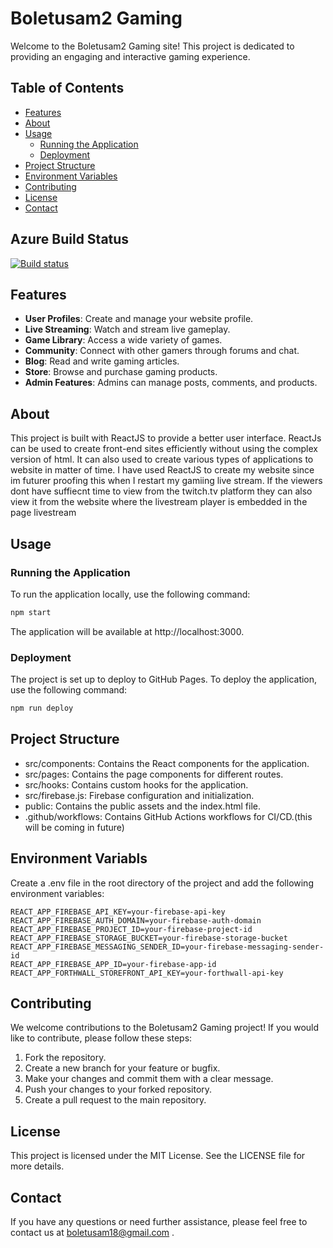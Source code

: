 # Boletusam2 Gaming

Welcome to the Boletusam2 Gaming site! This project is dedicated to providing an engaging and interactive gaming experience.

## Table of Contents

- [Features](#features)
- [About](#about)
- [Usage](#usage)
  - [Running the Application](#running-the-application)
  - [Deployment](#deployment)
- [Project Structure](#project-structure)
- [Environment Variables](#environment-variables)
- [Contributing](#contributing)
- [License](#license)
- [Contact](#contact)


## Azure Build Status
[![Build status](https://dev.azure.com/boletusam2gamingllc/Boletusam2_Gaming_Website/_apis/build/status/Boletusam2_Gaming_Website-CI)](https://dev.azure.com/boletusam2gamingllc/Boletusam2_Gaming_Website/_build/latest?definitionId=20)

## Features

- **User Profiles**: Create and manage your website profile.
- **Live Streaming**: Watch and stream live gameplay.
- **Game Library**: Access a wide variety of games.
- **Community**: Connect with other gamers through forums and chat.
- **Blog**: Read and write gaming articles.
- **Store**: Browse and purchase gaming products.
- **Admin Features**: Admins can manage posts, comments, and products.

## About

This project is built with ReactJS to provide a better user interface. ReactJs can be used to create front-end sites efficiently without using the complex version of html. It can also used to create various types of applications to website in matter of time. I have used ReactJS to create my website since im futurer proofing this when I restart my gamiing live stream. If the viewers dont have suffiecnt time to view from the twitch.tv platform they can also view it from the website where the livestream player is embedded in the page livestream

## Usage

### Running the Application

To run the application locally, use the following command:

```sh
npm start
``` 
The application will be available at http://localhost:3000.

### Deployment

The project is set up to deploy to GitHub Pages. To deploy the application, use the following command:
```sh
npm run deploy
```

## Project Structure
- src/components: Contains the React components for the application.
- src/pages: Contains the page components for different routes.
- src/hooks: Contains custom hooks for the application.
- src/firebase.js: Firebase configuration and initialization.
- public: Contains the public assets and the index.html file.
- .github/workflows: Contains GitHub Actions workflows for CI/CD.(this will be coming in future)

## Environment Variabls
Create a .env file in the root directory of the project and add the following environment variables:

```
REACT_APP_FIREBASE_API_KEY=your-firebase-api-key
REACT_APP_FIREBASE_AUTH_DOMAIN=your-firebase-auth-domain
REACT_APP_FIREBASE_PROJECT_ID=your-firebase-project-id
REACT_APP_FIREBASE_STORAGE_BUCKET=your-firebase-storage-bucket
REACT_APP_FIREBASE_MESSAGING_SENDER_ID=your-firebase-messaging-sender-id
REACT_APP_FIREBASE_APP_ID=your-firebase-app-id
REACT_APP_FORTHWALL_STOREFRONT_API_KEY=your-forthwall-api-key
```

## Contributing
We welcome contributions to the Boletusam2 Gaming project! If you would like to contribute, please follow these steps:

1. Fork the repository.
2. Create a new branch for your feature or bugfix.
3. Make your changes and commit them with a clear message.
4. Push your changes to your forked repository.
5. Create a pull request to the main repository.

## License

This project is licensed under the MIT License. See the LICENSE file for more details.

## Contact 
If you have any questions or need further assistance, please feel free to contact us at boletusam18@gmail.com .